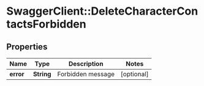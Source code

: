 # SwaggerClient::DeleteCharacterContactsForbidden

## Properties
Name | Type | Description | Notes
------------ | ------------- | ------------- | -------------
**error** | **String** | Forbidden message | [optional] 


